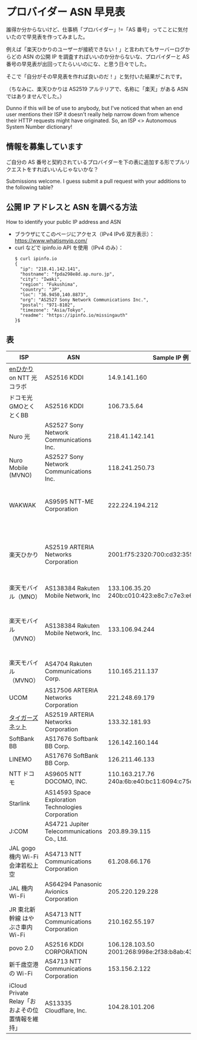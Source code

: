 # プロバイダー ASN 早見表

誰得か分からないけど、仕事柄「プロバイダー」!=「AS 番号」ってことに気付いたので早見表を作ってみました。

例えば「楽天ひかりのユーザーが接続できない！」と言われてもサーバーログからどの ASN の公開 IP を調査すればいいのか分からないな、プロバイダーと AS 番号の早見表が出回ってたらいいのにな、と思う日々でした。

そこで「自分がその早見表を作れば良いのだ！」と気付いた結果がこれです。

（ちなみに、楽天ひかりは AS2519 アルテリアで、名称に「楽天」がある ASN ではありませんでした。）

Dunno if this will be of use to anybody, but I've noticed that when an end user mentions their ISP it doesn't really help narrow down from whence their HTTP requests might have originated.  So, an ISP <> Autonomous System Number dictionary!

## 情報を募集しています
ご自分の AS 番号と契約されているプロバイダーを下の表に追加する形でプルリクエストをすればいいんじゃないかな？

Submissions welcome.  I guess submit a pull request with your additions to the following table?

## 公開 IP アドレスと ASN を調べる方法
How to identify your public IP address and ASN

- ブラウザにてこのページにアクセス（IPv4 IPv6 双方表示）：https://www.whatismyip.com/
- curl などで ipinfo.io API を使用（IPv4 のみ）：
  ```
  $ curl ipinfo.io
  {
    "ip": "218.41.142.141",
    "hostname": "fpda298e8d.ap.nuro.jp",
    "city": "Iwaki",
    "region": "Fukushima",
    "country": "JP",
    "loc": "36.9450,140.8873",
    "org": "AS2527 Sony Network Communications Inc.",
    "postal": "971-8102",
    "timezone": "Asia/Tokyo",
    "readme": "https://ipinfo.io/missingauth"
  }$
  ```


## 表
| ISP | ASN | Sample IP 例 | Notes |
| --- | --- | --- | --- |
| [enひかり](https://enhikari.jp/) on NTT 光コラボ | AS2516 KDDI | 14.9.141.160 | NTT の光回線を使う NTT 光コラボなのに KDDI |
| ドコモ光 GMOとくとくBB | AS2516 KDDI | 106.73.5.64 | 「ドコモ」光なのに KDDI |
| Nuro 光 | AS2527 Sony Network Communications Inc. | 218.41.142.141 | |
| Nuro Mobile (MVNO) | AS2527 Sony Network Communications Inc. | 118.241.250.73 | | 
| WAKWAK | AS9595 NTT-ME Corporation | 222.224.194.212 | AS4713 NTT Communications Corporation（通称 OCN）とは別！ |
| 楽天ひかり | AS2519 ARTERIA Networks Corporation | 2001:f75:2320:700:cd32:3552:2055:537a | 名称に「Rakuten」がある ASN ではない。「クロスパス」がなんとかかんとか |
| 楽天モバイル（MNO） | AS138384 Rakuten Mobile Network, Inc | 133.106.35.20<br>240b:c010:423:e8c7:c7e3:e604:ad42:9299 | |
| 楽天モバイル（MVNO） | AS138384 Rakuten Mobile Network, Inc. | 133.106.94.244 | 2022年の記録。逆引きホスト名に「mvno」があるかで MNO・MVNO を見分ける？ |
| 楽天モバイル（MVNO） | AS4704 Rakuten Communications Corp. | 110.165.211.137 | 2018年の記録 |
| UCOM | AS17506 ARTERIA Networks Corporation | 221.248.69.179 | |
| [タイガーズネット](https://www.tigers-net.com/) | AS2519 ARTERIA Networks Corporation | 133.32.181.93 | |
| SoftBank BB | AS17676 Softbank BB Corp. | 126.142.160.144 | |
| LINEMO | AS17676 SoftBank BB Corp. | 126.211.46.133 | |
| NTT ドコモ | AS9605 NTT DOCOMO, INC. | 110.163.217.76<br>240a:6b:e40:bc11:6094:c75d:ea37:440b | |
| Starlink | AS14593 Space Exploration Technologies Corporation | | |
| J:COM | AS4721 Jupiter Telecommunications Co., Ltd. | 203.89.39.115 | 2020年の記録 |
| JAL gogo 機内 Wi-Fi 会津若松上空 | AS4713 NTT Communications Corporation | 61.208.66.176 | 2021年11月記録 |
| JAL 機内 Wi-Fi | AS64294 Panasonic Avionics Corporation | 205.220.129.228 | 2022年2月記録 |
| JR 東北新幹線 はやぶさ車内 Wi-Fi | AS4713 NTT Communications Corporation | 210.162.55.197 | 2021年11月記録 |
| povo 2.0 | AS2516 KDDI CORPORATION | 106.128.103.50<br>2001:268:998e:2f38:b8ab:43c7:2921:995e | |
| 新千歳空港の Wi-Fi | AS4713 NTT Communications Corporation | 153.156.2.122 | |
| iCloud Private Relay「おおよその位置情報を維持」 | AS13335 Cloudflare, Inc. | 104.28.101.206 | [iCloud Private Relay で使用される IP レンジ](https://mask-api.icloud.com/egress-ip-ranges.csv) Cloudflare 以外 AS36183 Akamai なども |
